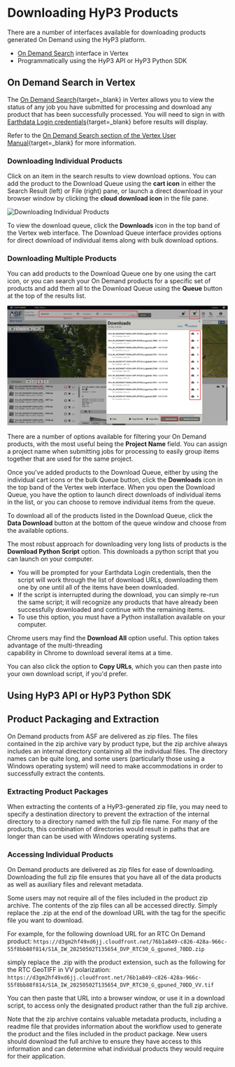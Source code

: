 # Downloading HyP3 Products

There are a number of interfaces available for downloading products generated On Demand using the HyP3 platform. 

- [On Demand Search](#on-demand-search-in-vertex) interface in Vertex
- Programmatically using the HyP3 API or HyP3 Python SDK

## On Demand Search in Vertex

The [On Demand Search](https://search.asf.alaska.edu/#/?maxResults=1000&searchType=On%20Demand "Vertex On Demand Search" ){target=_blank} 
in Vertex allows you to view the status of any job you have submitted for processing and download any product 
that has been successfully processed. You will need to sign in with 
[Earthdata Login credentials](https://urs.earthdata.nasa.gov/ "urs.earthdata.nasa.gov" ){target=_blank} 
before results will display.

Refer to the 
[On Demand Search section of the Vertex User Manual](https://docs.asf.alaska.edu/vertex/manual/#on-demand-products-search-options "docs.asf.alaska.edu" ){target=_blank} 
for more information. 

### Downloading Individual Products

Click on an item in the search results to view download options. You can add the product to the Download Queue using 
the **cart icon** in either the Search Result (left) or File (right) pane, or launch a direct download in your 
browser window by clicking the **cloud download icon** in the file pane. 

![Downloading Individual Products](../images/download-vertex-single.png "Download Single On Demand Product")

To view the download queue, click the **Downloads** icon in the top band of the Vertex web interface. 
The Download Queue interface provides options for direct download of individual items along with bulk download options.

### Downloading Multiple Products

You can add products to the Download Queue one by one using the cart icon, or you can search your On Demand 
products for a specific set of products and add them all to the Download Queue using the **Queue** button at the 
top of the results list. 

![Downloading Multiple Products](../images/download-vertex-multiple.png "Download Multiple On Demand Products")

There are a number of options available for filtering your On Demand products, with the most useful being the 
**Project Name** field. You can assign a project name when submitting jobs for processing to easily group items 
together that are used for the same project. 

Once you've added products to the Download Queue, either by using the individual cart icons or the bulk Queue 
button, click the **Downloads** icon in the top band of the Vertex web interface. When you open the Download Queue, 
you have the option to launch direct downloads of individual items in the list, or you can choose to remove 
individual items from the queue. 

To download all of the products listed in the Download Queue, click the **Data Download** button at the bottom of 
the queue window and choose from the available options. 

The most robust approach for downloading very long lists of products is the 
**Download Python Script** option. This downloads a python script that you can launch on your computer. 

- You will be prompted for your Earthdata Login credentials, then the script will work through the list of 
  download URLs, downloading them one by one until all of the items have been downloaded. 
- If the script is interrupted during the download, you can simply re-run the same script; it will recognize 
  any products that have already been successfully downloaded and continue with the remaining items. 
- To use this option, you must have a Python installation available on your computer. 

Chrome users may find the **Download All** option useful. This option takes advantage of the multi-threading  
capability in Chrome to download several items at a time.

You can also click the option to **Copy URLs**, which you can then paste into your own download script, 
if you'd prefer. 

## Using HyP3 API or HyP3 Python SDK

<!-- [TODO: Populate this section] -->




## Product Packaging and Extraction

On Demand products from ASF are delivered as zip files. The files contained in the zip archive vary by product type, 
but the zip archive always includes an internal directory containing all the individual files. The directory names 
can be quite long, and some users (particularly those using a Windows operating system) will need to make 
accommodations in order to successfully extract the contents.

### Extracting Product Packages

When extracting the contents of a HyP3-generated zip file, you may need to specify a destination directory to prevent 
the extraction of the internal directory to a directory named with the full zip file name. For many of the products, 
this combination of directories would result in paths that are longer than can be used with Windows operating systems. 

### Accessing Individual Products

On Demand products are delivered as zip files for ease of downloading. Downloading the full zip file ensures that 
you have all of the data products as well as auxiliary files and relevant metadata. 

Some users may not require all of the files included in the product zip archive. The contents of the zip files 
can all be accessed directly. Simply replace the .zip at the end of the download URL with the tag for the 
specific file you want to download. 

For example, for the following download URL for an RTC On Demand product: 
`https://d3gm2hf49xd6jj.cloudfront.net/76b1a849-c826-428a-966c-55f8bb88f814/S1A_IW_20250502T135654_DVP_RTC30_G_gpuned_70DD.zip`

simply replace the .zip with the product extension, such as the following for the RTC GeoTIFF in VV polarization: 
`https://d3gm2hf49xd6jj.cloudfront.net/76b1a849-c826-428a-966c-55f8bb88f814/S1A_IW_20250502T135654_DVP_RTC30_G_gpuned_70DD_VV.tif`

You can then paste that URL into a browser window, or use it in a download script, to access only the designated 
product rather than the full zip archive. 

Note that the zip archive contains valuable metadata products, including a readme file that provides information 
about the workflow used to generate the product and the files included in the product package. New users should 
download the full archive to ensure they have access to this information and can determine what individual products 
they would require for their application. 
